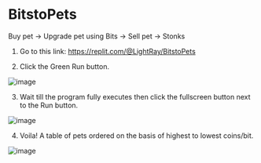 # BitstoPets
Buy pet -> Upgrade pet using Bits -> Sell pet -> Stonks

1) Go to this link:
https://replit.com/@LightRay/BitstoPets

2) Click the Green Run button.

![image](https://user-images.githubusercontent.com/88073630/186887205-693f9d22-ab27-4d9e-b58e-19a194c9b7e9.png)

3) Wait till the program fully executes then click the fullscreen button next to the Run button.
 
![image](https://user-images.githubusercontent.com/88073630/186887279-580a74ca-89c9-4695-9d38-02fc2ae529ab.png)

4) Voila! A table of pets ordered on the basis of highest to lowest coins/bit.

![image](https://user-images.githubusercontent.com/88073630/186888089-a23f7e68-4c90-47e5-b54e-e7c01c04b3bb.png)
